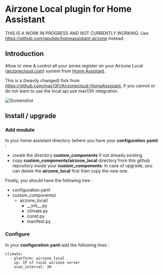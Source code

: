 # Airzone Local plugin for Home Assistant


THIS IS A WORK IN PROGRESS AND NOT CURRENTLY WORKING. Use https://github.com/gpulido/homeassistant-airzone instead.


## Introduction

Allow to view & control all your zones register on your Airzone Local ([airzonecloud.com](https://airzonecloud.com)) system from [Home Assistant](https://www.home-assistant.io/).

This is a (heavily changed) fork from https://github.com/max13fr/Airzonecloud-HomeAssistant, if you cannot or do not want to use the local api use max13fr integration. 

![Screenshot](screenshot.png)

## Install / upgrade

### Add module

In your home assistant directory (where you have your **configuration.yaml**) :

- create the directory **custom_components** if not already existing
- copy **custom_components/airzone_local** directory from this github repository inside your **custom_components**. In case of upgrade, you can delete the **airzone_local** first then copy the new one.

Finally, you should have the following tree :

- configuration.yaml
- custom_components/
  - airzone_local/
    - \_\_init\_\_.py
    - climate.py
    - const.py
    - manifest.py

### Configure

In your **configuration.yaml** add the following lines :

```
climate:
  - platform: airzone_local
    ip: IP of local airzone server
    scan_interval: 30
```
